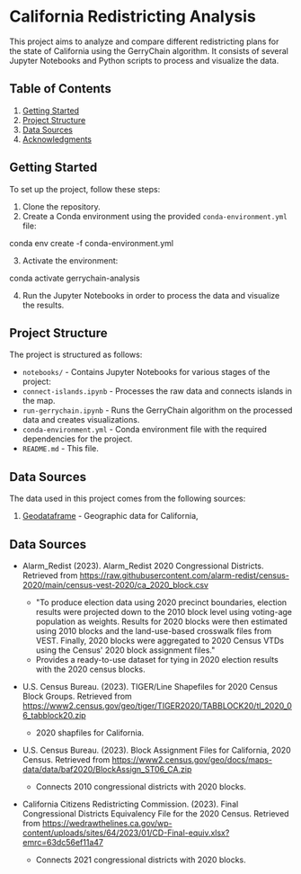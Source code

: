 # California Redistricting Analysis

This project aims to analyze and compare different redistricting plans for the state of California using the GerryChain algorithm. It consists of several Jupyter Notebooks and Python scripts to process and visualize the data.

## Table of Contents

1. [Getting Started](#getting-started)
2. [Project Structure](#project-structure)
3. [Data Sources](#data-sources)
4. [Acknowledgments](#acknowledgments)

## Getting Started

To set up the project, follow these steps:

1. Clone the repository.
2. Create a Conda environment using the provided `conda-environment.yml` file:

conda env create -f conda-environment.yml

3. Activate the environment:

conda activate gerrychain-analysis

4. Run the Jupyter Notebooks in order to process the data and visualize the results.

## Project Structure

The project is structured as follows:

- `notebooks/` - Contains Jupyter Notebooks for various stages of the project:
- `connect-islands.ipynb` - Processes the raw data and connects islands in the map.
- `run-gerrychain.ipynb` - Runs the GerryChain algorithm on the processed data and creates visualizations.
- `conda-environment.yml` - Conda environment file with the required dependencies for the project.
- `README.md` - This file.

## Data Sources

The data used in this project comes from the following sources:

1. [Geodataframe](https://gis.data.ca.gov/datasets/7e160566c15242e799f3d2c3f7fe0c12_0/data?geometry=-126.511%2C32.447%2C-113.413%2C42.009) - Geographic data for California,



## Data Sources
* Alarm_Redist (2023). Alarm_Redist 2020 Congressional Districts.
Retrieved from https://raw.githubusercontent.com/alarm-redist/census-2020/main/census-vest-2020/ca_2020_block.csv
  * "To produce election data using 2020 precinct boundaries, election results were projected down to the 2010 block level using voting-age population as weights. Results for 2020 blocks were then estimated using 2010 blocks and the land-use-based crosswalk files from VEST. Finally, 2020 blocks were aggregated to 2020 Census VTDs using the Census' 2020 block assignment files."
  * Provides a ready-to-use dataset for tying in 2020 election results with the 2020 census blocks.

* U.S. Census Bureau. (2023). TIGER/Line Shapefiles for 2020 Census Block Groups. Retrieved from https://www2.census.gov/geo/tiger/TIGER2020/TABBLOCK20/tl_2020_06_tabblock20.zip
  * 2020 shapfiles for California.

* U.S. Census Bureau. (2023). Block Assignment Files for California, 2020 Census. Retrieved from https://www2.census.gov/geo/docs/maps-data/data/baf2020/BlockAssign_ST06_CA.zip
  * Connects 2010 congressional districts with 2020 blocks.

* California Citizens Redistricting Commission. (2023). Final Congressional Districts Equivalency File for the 2020 Census. Retrieved from https://wedrawthelines.ca.gov/wp-content/uploads/sites/64/2023/01/CD-Final-equiv.xlsx?emrc=63dc56ef11a47
  * Connects 2021 congressional districts with 2020 blocks.
